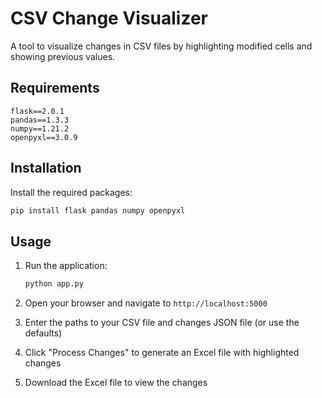 # CSV Change Visualizer

A tool to visualize changes in CSV files by highlighting modified cells and showing previous values.

## Requirements

```
flask==2.0.1
pandas==1.3.3
numpy==1.21.2
openpyxl==3.0.9
```

## Installation

Install the required packages:

```bash
pip install flask pandas numpy openpyxl
```

## Usage

1. Run the application:
   ```bash
   python app.py
   ```

2. Open your browser and navigate to `http://localhost:5000`

3. Enter the paths to your CSV file and changes JSON file (or use the defaults)

4. Click "Process Changes" to generate an Excel file with highlighted changes

5. Download the Excel file to view the changes

